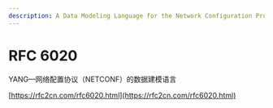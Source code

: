 ```yaml
---
description: A Data Modeling Language for the Network Configuration Protocol (NETCONF)
---
```


# RFC 6020

YANG—网络配置协议（NETCONF）的数据建模语言



[https://rfc2cn.com/rfc6020.html](https://rfc2cn.com/rfc6020.html)

